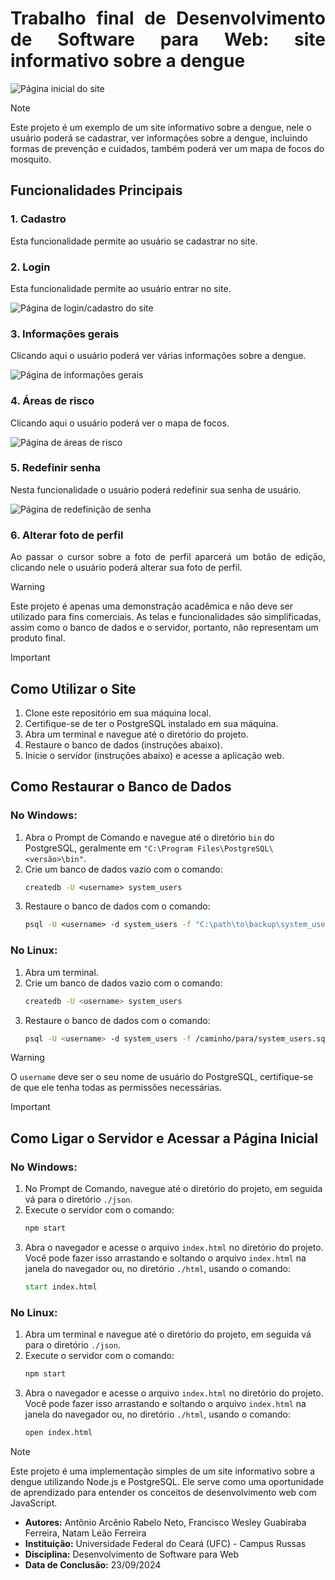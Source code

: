 <div align="justify">

# Trabalho final de Desenvolvimento de Software para Web: site informativo sobre a dengue

</div>

![Página inicial do site](https://i.imgur.com/5mkssQA.png)

> [!NOTE]
> Este projeto é um exemplo de um site informativo sobre a dengue, nele o usuário poderá se cadastrar, ver informações sobre a dengue, incluindo formas de prevenção e cuidados, também poderá ver um mapa de focos do mosquito.

<div align="justify">

## Funcionalidades Principais

### 1. Cadastro
Esta funcionalidade permite ao usuário se cadastrar no site.

### 2. Login
Esta funcionalidade permite ao usuário entrar no site.

![Página de login/cadastro do site](https://i.imgur.com/VknsFcO.png)

### 3. Informações gerais
Clicando aqui o usuário poderá ver várias informações sobre a dengue.

![Página de informações gerais](https://i.imgur.com/0sv63xI.png)

### 4. Áreas de risco
Clicando aqui o usuário poderá ver o mapa de focos.

![Página de áreas de risco](https://i.imgur.com/QjL7fhd.png)

### 5. Redefinir senha
Nesta funcionalidade o usuário poderá redefinir sua senha de usuário.

![Página de redefinição de senha](https://i.imgur.com/C4GNMBF.png)

### 6. Alterar foto de perfil
Ao passar o cursor sobre a foto de perfil aparcerá um botão de edição, clicando nele o usuário poderá alterar sua foto de perfil.

</div>

> [!WARNING]
> Este projeto é apenas uma demonstração acadêmica e não deve ser utilizado para fins comerciais. As telas e funcionalidades são simplificadas, assim como o banco de dados e o servidor, portanto, não representam um produto final.

> [!IMPORTANT]
> ## Como Utilizar o Site
> 1. Clone este repositório em sua máquina local.
> 2. Certifique-se de ter o PostgreSQL instalado em sua máquina.
> 3. Abra um terminal e navegue até o diretório do projeto.
> 4. Restaure o banco de dados (instruções abaixo).
> 5. Inicie o servidor (instruções abaixo) e acesse a aplicação web.
>
> ## Como Restaurar o Banco de Dados
> ### No Windows:
> 1. Abra o Prompt de Comando e navegue até o diretório `bin` do PostgreSQL, geralmente em `"C:\Program Files\PostgreSQL\<versão>\bin"`.
> 2. Crie um banco de dados vazio com o comando:
>    ```cmd
>    createdb -U <username> system_users
>    ```
> 3. Restaure o banco de dados com o comando:
>    ```cmd
>    psql -U <username> -d system_users -f "C:\path\to\backup\system_users.sql"
>    ```
> 
> ### No Linux:
> 1. Abra um terminal.
> 2. Crie um banco de dados vazio com o comando:
>    ```bash
>    createdb -U <username> system_users
>    ```
> 3. Restaure o banco de dados com o comando:
>    ```bash
>    psql -U <username> -d system_users -f /caminho/para/system_users.sql
>    ```

> [!WARNING]
> O `username` deve ser o seu nome de usuário do PostgreSQL, certifique-se de que ele tenha todas as permissões necessárias.

> [!IMPORTANT]
> ## Como Ligar o Servidor e Acessar a Página Inicial
> ### No Windows:
> 1. No Prompt de Comando, navegue até o diretório do projeto, em seguida vá para o diretório `./json`.
> 2. Execute o servidor com o comando:
>    ```cmd
>    npm start
>    ```
> 3. Abra o navegador e acesse o arquivo `index.html` no diretório do projeto. Você pode fazer isso arrastando e soltando o arquivo `index.html` na janela do navegador ou, no diretório `./html`, usando o comando:
>    ```cmd
>    start index.html
>    ```
> 
> ### No Linux:
> 1. Abra um terminal e navegue até o diretório do projeto, em seguida vá para o diretório `./json`.
> 2. Execute o servidor com o comando:
>    ```bash
>    npm start
>    ```
> 3. Abra o navegador e acesse o arquivo `index.html` no diretório do projeto. Você pode fazer isso arrastando e soltando o arquivo `index.html` na janela do navegador ou, no diretório `./html`, usando o comando:
>    ```bash
>    open index.html
>    ```

> [!NOTE]
> Este projeto é uma implementação simples de um site informativo sobre a dengue utilizando Node.js e PostgreSQL. Ele serve como uma oportunidade de aprendizado para entender os conceitos de desenvolvimento web com JavaScript.

* **Autores:** Antônio Arcênio Rabelo Neto, Francisco Wesley Guabiraba Ferreira, Natam Leão Ferreira
* **Instituição:** Universidade Federal do Ceará (UFC) - Campus Russas
* **Disciplina:** Desenvolvimento de Software para Web
* **Data de Conclusão:** 23/09/2024
